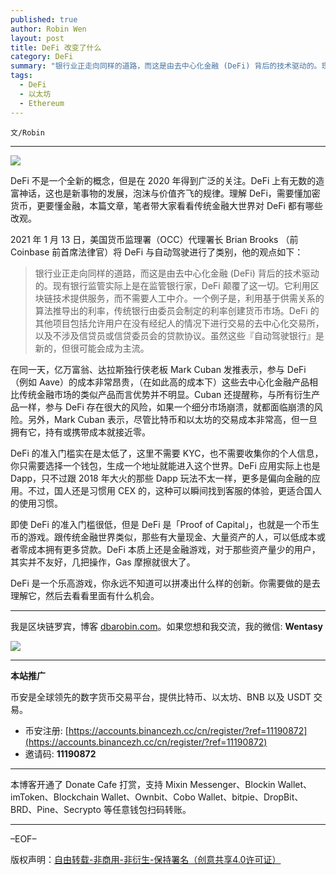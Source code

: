 ```yaml
---
published: true
author: Robin Wen
layout: post
title: DeFi 改变了什么
category: DeFi
summary: "银行业正走向同样的道路，而这是由去中心化金融 (DeFi) 背后的技术驱动的。现有银行监管实际上是在监管银行家，DeFi 颠覆了这一切。它利用区块链技术提供服务，而不需要人工中介。一个例子是，利用基于供需关系的算法推导出的利率，传统银行由委员会制定的利率创建货币市场。DeFi 的其他项目包括允许用户在没有经纪人的情况下进行交易的去中心化交易所，以及不涉及信贷员或信贷委员会的贷款协议。虽然这些『自动驾驶银行』是新的，但很可能会成为主流。DeFi 是一个乐高游戏，你永远不知道可以拼凑出什么样的创新。你需要做的是去理解它，然后去看看里面有什么机会。"
tags:
  - DeFi
  - 以太坊
  - Ethereum
---
```


`文/Robin`

***

![](https://cdn.dbarobin.com/xw14bo6.png)

DeFi 不是一个全新的概念，但是在 2020 年得到广泛的关注。DeFi 上有无数的造富神话，这也是新事物的发展，泡沫与价值齐飞的规律。理解 DeFi，需要懂加密货币，更要懂金融，本篇文章，笔者带大家看看传统金融大世界对 DeFi 都有哪些改观。

2021 年 1 月 13 日，美国货币监理署（OCC）代理署长 Brian Brooks （前 Coinbase 前首席法律官）将 DeFi 与自动驾驶进行了类别，他的观点如下：

> 银行业正走向同样的道路，而这是由去中心化金融 (DeFi) 背后的技术驱动的。现有银行监管实际上是在监管银行家，DeFi 颠覆了这一切。它利用区块链技术提供服务，而不需要人工中介。一个例子是，利用基于供需关系的算法推导出的利率，传统银行由委员会制定的利率创建货币市场。DeFi 的其他项目包括允许用户在没有经纪人的情况下进行交易的去中心化交易所，以及不涉及信贷员或信贷委员会的贷款协议。虽然这些『自动驾驶银行』是新的，但很可能会成为主流。

在同一天，亿万富翁、达拉斯独行侠老板 Mark Cuban 发推表示，参与 DeFi （例如 Aave）的成本非常昂贵，（在如此高的成本下）这些去中心化金融产品相比传统金融市场的类似产品而言优势并不明显。Cuban 还提醒称，与所有衍生产品一样，参与 DeFi 存在很大的风险，如果一个细分市场崩溃，就都面临崩溃的风险。另外，Mark Cuban 表示，尽管比特币和以太坊的交易成本非常高，但一旦拥有它，持有或携带成本就接近零。

DeFi 的准入门槛实在是太低了，这里不需要 KYC，也不需要收集你的个人信息，你只需要选择一个钱包，生成一个地址就能进入这个世界。DeFi 应用实际上也是 Dapp，只不过跟 2018 年大火的那些 Dapp 玩法不太一样，更多是偏向金融的应用。不过，国人还是习惯用 CEX 的，这种可以瞬间找到客服的体验，更适合国人的使用习惯。

即使 DeFi 的准入门槛很低，但是 DeFi 是「Proof of Capital」，也就是一个币生币的游戏。跟传统金融世界类似，那些有大量现金、大量资产的人，可以低成本或者零成本拥有更多贷款。DeFi 本质上还是金融游戏，对于那些资产量少的用户，其实并不友好，几把操作，Gas 摩擦就很大了。

DeFi 是一个乐高游戏，你永远不知道可以拼凑出什么样的创新。你需要做的是去理解它，然后去看看里面有什么机会。

***

我是区块链罗宾，博客 [dbarobin.com](https://dbarobin.com/)。如果您想和我交流，我的微信: **Wentasy**

![](https://cdn.dbarobin.com/v4yywe2.png)

***

**本站推广**

币安是全球领先的数字货币交易平台，提供比特币、以太坊、BNB 以及 USDT 交易。

* 币安注册: [https://accounts.binancezh.cc/cn/register/?ref=11190872](https://accounts.binancezh.cc/cn/register/?ref=11190872)
* 邀请码: **11190872**

***

本博客开通了 Donate Cafe 打赏，支持 Mixin Messenger、Blockin Wallet、imToken、Blockchain Wallet、Ownbit、Cobo Wallet、bitpie、DropBit、BRD、Pine、Secrypto 等任意钱包扫码转账。

<center>
    <div class="--donate-button"
         data-button-id="f8b9df0d-af9a-460d-8258-d3f435445075"
    ></div>
</center>

***

–EOF–

版权声明：[自由转载-非商用-非衍生-保持署名（创意共享4.0许可证）](http://creativecommons.org/licenses/by-nc-nd/4.0/deed.zh)
